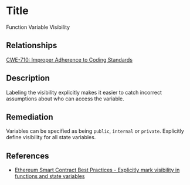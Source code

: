 # Title 
Function Variable Visibility 

## Relationships
[CWE-710: Improper Adherence to Coding Standards](https://cwe.mitre.org/data/definitions/710.html)

## Description 

Labeling the visibility explicitly makes it easier to catch incorrect assumptions about who can access the variable.

## Remediation

Variables can be specified as being `public`, `internal` or `private`. Explicitly define visibility for all state variables.

## References 
- [Ethereum Smart Contract Best Practices - Explicitly mark visibility in functions and state variables](https://consensys.github.io/smart-contract-best-practices/recommendations/#explicitly-mark-visibility-in-functions-and-state-variables)